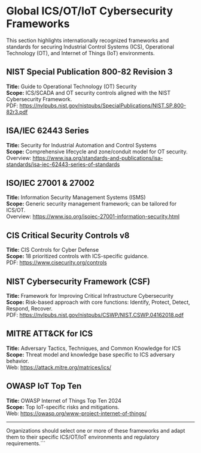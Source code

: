 # Global ICS/OT/IoT Cybersecurity Frameworks

This section highlights internationally recognized frameworks and standards for securing Industrial Control Systems (ICS), Operational Technology (OT), and Internet of Things (IoT) environments.

## NIST Special Publication 800-82 Revision 3  
**Title:** Guide to Operational Technology (OT) Security  
**Scope:** ICS/SCADA and OT security controls aligned with the NIST Cybersecurity Framework.  
PDF: https://nvlpubs.nist.gov/nistpubs/SpecialPublications/NIST.SP.800-82r3.pdf

## ISA/IEC 62443 Series  
**Title:** Security for Industrial Automation and Control Systems  
**Scope:** Comprehensive lifecycle and zone/conduit model for OT security.  
Overview: https://www.isa.org/standards-and-publications/isa-standards/isa-iec-62443-series-of-standards

## ISO/IEC 27001 & 27002  
**Title:** Information Security Management Systems (ISMS)  
**Scope:** Generic security management framework; can be tailored for ICS/OT.  
Overview: https://www.iso.org/isoiec-27001-information-security.html

## CIS Critical Security Controls v8  
**Title:** CIS Controls for Cyber Defense  
**Scope:** 18 prioritized controls with ICS-specific guidance.  
PDF: https://www.cisecurity.org/controls

## NIST Cybersecurity Framework (CSF)  
**Title:** Framework for Improving Critical Infrastructure Cybersecurity  
**Scope:** Risk-based approach with core functions: Identify, Protect, Detect, Respond, Recover.  
PDF: https://nvlpubs.nist.gov/nistpubs/CSWP/NIST.CSWP.04162018.pdf

## MITRE ATT&CK for ICS  
**Title:** Adversary Tactics, Techniques, and Common Knowledge for ICS  
**Scope:** Threat model and knowledge base specific to ICS adversary behavior.  
Web: https://attack.mitre.org/matrices/ics/

## OWASP IoT Top Ten  
**Title:** OWASP Internet of Things Top Ten 2024  
**Scope:** Top IoT-specific risks and mitigations.  
Web: https://owasp.org/www-project-internet-of-things/

---

Organizations should select one or more of these frameworks and adapt them to their specific ICS/OT/IoT environments and regulatory requirements.```
